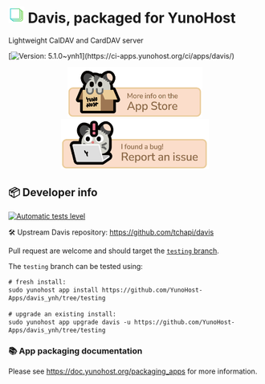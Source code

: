 <!--
N.B.: This README was automatically generated by <https://github.com/YunoHost/apps_tools/blob/main/readme_generator>
It shall NOT be edited by hand.
-->

<h1>
  <img src="https://raw.githubusercontent.com/YunoHost/apps/main/logos/davis.png" width="32px" alt="Logo of Davis">
  Davis, packaged for YunoHost
</h1>

Lightweight CalDAV and CardDAV server

[![Version: 5.1.0~ynh1](https://img.shields.io/badge/Version-5.1.0~ynh1-rgba(0,150,0,1)?style=for-the-badge)](https://ci-apps.yunohost.org/ci/apps/davis/)

<div align="center">
<a href="https://apps.yunohost.org/app/davis"><img height="100px" src="https://github.com/YunoHost/yunohost-artwork/raw/refs/heads/main/badges/neopossum-badges/badge_more_info_on_the_appstore.svg"/></a>
<a href="https://github.com/YunoHost-Apps/davis_ynh/issues"><img height="100px" src="https://github.com/YunoHost/yunohost-artwork/raw/refs/heads/main/badges/neopossum-badges/badge_report_an_issue.svg"/></a>
</div>

## 📦 Developer info

[![Automatic tests level](https://apps.yunohost.org/badge/cilevel/davis)](https://ci-apps.yunohost.org/ci/apps/davis/)

🛠️ Upstream Davis repository: <https://github.com/tchapi/davis>

Pull request are welcome and should target the [`testing` branch](https://github.com/YunoHost-Apps/davis_ynh/tree/testing).

The `testing` branch can be tested using:
```
# fresh install:
sudo yunohost app install https://github.com/YunoHost-Apps/davis_ynh/tree/testing

# upgrade an existing install:
sudo yunohost app upgrade davis -u https://github.com/YunoHost-Apps/davis_ynh/tree/testing
```

### 📚 App packaging documentation

Please see <https://doc.yunohost.org/packaging_apps> for more information.
